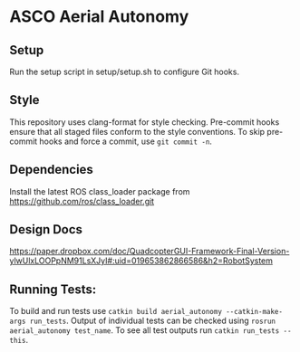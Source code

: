 # ASCO Aerial Autonomy


## Setup
Run the setup script in setup/setup.sh to configure Git hooks.  

## Style
This repository uses clang-format for style checking.  Pre-commit hooks ensure that all staged files conform to the style conventions.
To skip pre-commit hooks and force a commit, use `git commit -n`. 

## Dependencies
Install the latest ROS class_loader package from https://github.com/ros/class_loader.git

## Design Docs
https://paper.dropbox.com/doc/QuadcopterGUI-Framework-Final-Version-ylwUlxLOOPpNM91LsXJyI#:uid=019653862866586&h2=RobotSystem

## Running Tests:
To build and run tests use `catkin build aerial_autonomy --catkin-make-args run_tests`. Output of individual tests can be checked using `rosrun aerial_autonomy test_name`.
To see all test outputs run `catkin run_tests --this`.

